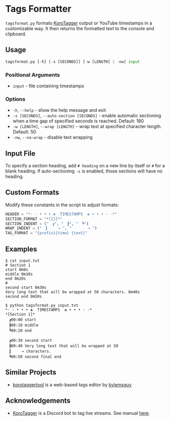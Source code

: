 # Tags Formatter

`tagsformat.py` formats [KoroTagger](https://563563.xyz/korotagger/) output or YouTube timestamps in a customizable way. It then returns the formatted text to the console and clipboard.

## Usage

```python console
tagsformat.py [-h] [-s [SECONDS]] [-w [LENGTH] | -nw] input
```

### Positional Arguments

- `input` - file containing timestamps

### Options

- `-h`, `--help` - show the help message and exit
- `-s [SECONDS]`, `--auto-section [SECONDS]` - enable automatic sectioning when a time gap of specified seconds is reached. Default: 180
- `-w [LENGTH]`, `--wrap [LENGTH]` - wrap text at specified character length. Default: 50
- `-nw`, `--no-wrap` - disable text wrapping

## Input File

To specify a section heading, add `# heading` on a new line by itself or `#` for a blank heading. If auto-sectioning `-s` is enabled, those sections will have no heading.

## Custom Formats

Modify these constants in the script to adjust formats:

```python
HEADER = "*· · • • • ✤  TIMESTAMPS  ✤ • • • · ·*"
SECTION_FORMAT = "*[{}]*"
SECTION_INDENT = ("ㅤ┏", "ㅤ┣", "ㅤ┗")
WRAP_INDENT = ("ㅤ┃ㅤㅤㅤ↝ ", "ㅤ ㅤㅤㅤ↝ ")
TAG_FORMAT = "{prefix}{time} {text}"
```

## Examples

```console
$ cat input.txt
# Section 1
start 0m0s
middle 0m10s
end 0m20s
#
second start 0m30s
Very long text that will be wrapped at 50 characters. 0m40s
second end 0m50s
```

```console
$ python tagsformat.py input.txt
*· · • • • ✤  TIMESTAMPS  ✤ • • • · ·*
*[Section 1]*
ㅤ┏00:00 start
ㅤ┣00:10 middle
ㅤ┗00:20 end

ㅤ┏00:30 second start
ㅤ┣00:40 Very long text that will be wrapped at 50
ㅤ┃ㅤㅤㅤ↝ characters.
ㅤ┗00:50 second final end
```

## Similar Projects

- [korotaggertool](https://github.com/kylemsguy/korotaggertool) is a web-based tags editor by [kylemsguy](https://github.com/kylemsguy)

## Acknowledgements

- [KoroTagger](https://github.com/Yarn/korotagger) is a Discord bot to tag live streams. See manual [here](https://563563.xyz/korotagger/).
